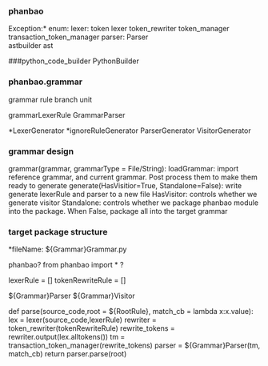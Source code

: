 ### phanbao

Exception:*
enum:
lexer:
	token
	lexer
	token_rewriter
	token_manager
	transaction_token_manager
parser:
	Parser	
	astbuilder
	ast

###python_code_builder
PythonBuilder


### phanbao.grammar
grammar
rule
branch
unit

grammarLexerRule
GrammarParser


*LexerGenerator
*ignoreRuleGenerator
ParserGenerator
VisitorGenerator


### grammar design
grammar(grammar, grammarType = File/String):
  loadGrammar: import reference grammar, and current grammar. Post process them to make them ready to generate
  generate(HasVisitior=True, Standalone=False): write generate lexerRule and parser to a new file
  	HasVisitor: controls whether we generate visitor
  	Standalone: controls whether we package phanbao module into the package. When False, package all into the target grammar
 
### target package structure
*fileName: ${Grammar}Grammar.py

phanbao?
from phanbao import * ?

lexerRule = []
tokenRewriteRule = []

${Grammar}Parser
${Grammar}Visitor

def parse(source_code,root = ${RootRule}, match_cb = lambda x:x.value):
    lex = lexer(source_code,lexerRule)
    rewriter = token_rewriter(tokenRewriteRule)
    rewrite_tokens = rewriter.output(lex.alltokens())
    tm = transaction_token_manager(rewrite_tokens)
    parser = ${Grammar}Parser(tm, match_cb)
    return parser.parse(root)
  
